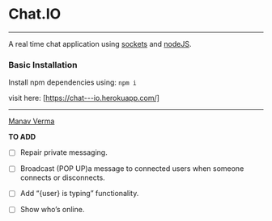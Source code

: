 # Chat.IO
---
A real time chat application using [sockets](https://socket.io/) and [nodeJS](https://nodejs.org/en/).

### Basic Installation
Install npm dependencies using:
`npm i`

<!-- visit here: [~~*Chat.IO*~~](#, "Link will be availible soon.") -->
visit here: [https://chat---io.herokuapp.com/]

---
[Manav Verma](https://github.com/vmanav)


**TO ADD**
- [ ] Repair private messaging.

- [ ] Broadcast (POP UP)a message to connected users when someone connects or disconnects.

- [ ] Add “{user} is typing” functionality.

- [ ] Show who’s online.


